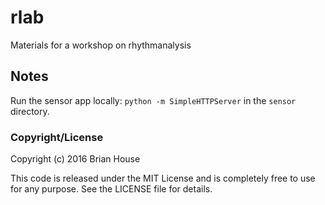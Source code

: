 # rlab

Materials for a workshop on rhythmanalysis


## Notes

Run the sensor app locally: `python -m SimpleHTTPServer` in the `sensor` directory.



### Copyright/License

Copyright (c) 2016 Brian House

This code is released under the MIT License and is completely free to use for any purpose. See the LICENSE file for details.